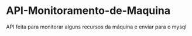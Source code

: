 # API-Monitoramento-de-Maquina
API feita para monitorar alguns recursos da máquina e enviar para o mysql
